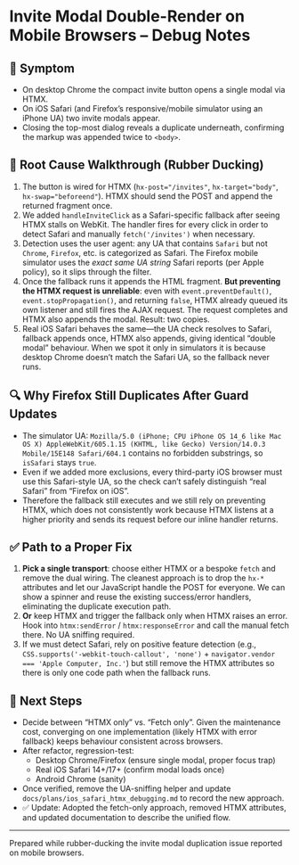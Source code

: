 # Invite Modal Double-Render on Mobile Browsers – Debug Notes

## 🧪 Symptom
- On desktop Chrome the compact invite button opens a single modal via HTMX.
- On iOS Safari (and Firefox’s responsive/mobile simulator using an iPhone UA) two invite modals appear.
- Closing the top-most dialog reveals a duplicate underneath, confirming the markup was appended twice to `<body>`.

## 🐛 Root Cause Walkthrough (Rubber Ducking)
1. The button is wired for HTMX (`hx-post="/invites"`, `hx-target="body"`, `hx-swap="beforeend"`). HTMX should send the POST and append the returned fragment once.
2. We added `handleInviteClick` as a Safari-specific fallback after seeing HTMX stalls on WebKit. The handler fires for every click in order to detect Safari and manually `fetch('/invites')` when necessary.
3. Detection uses the user agent: any UA that contains `Safari` but not `Chrome`, `Firefox`, etc. is categorized as Safari. The Firefox mobile simulator uses the *exact same UA string* Safari reports (per Apple policy), so it slips through the filter.
4. Once the fallback runs it appends the HTML fragment. **But preventing the HTMX request is unreliable**: even with `event.preventDefault()`, `event.stopPropagation()`, and returning `false`, HTMX already queued its own listener and still fires the AJAX request. The request completes and HTMX also appends the modal. Result: two copies.
5. Real iOS Safari behaves the same—the UA check resolves to Safari, fallback appends once, HTMX also appends, giving identical “double modal” behaviour. When we spot it only in simulators it is because desktop Chrome doesn’t match the Safari UA, so the fallback never runs.

## 🔍 Why Firefox Still Duplicates After Guard Updates
- The simulator UA: `Mozilla/5.0 (iPhone; CPU iPhone OS 14_6 like Mac OS X) AppleWebKit/605.1.15 (KHTML, like Gecko) Version/14.0.3 Mobile/15E148 Safari/604.1` contains no forbidden substrings, so `isSafari` stays `true`.
- Even if we added more exclusions, every third-party iOS browser must use this Safari-style UA, so the check can’t safely distinguish “real Safari” from “Firefox on iOS”.
- Therefore the fallback still executes and we still rely on preventing HTMX, which does not consistently work because HTMX listens at a higher priority and sends its request before our inline handler returns.

## ✅ Path to a Proper Fix
1. **Pick a single transport**: choose either HTMX or a bespoke `fetch` and remove the dual wiring. The cleanest approach is to drop the `hx-*` attributes and let our JavaScript handle the POST for everyone. We can show a spinner and reuse the existing success/error handlers, eliminating the duplicate execution path.
2. **Or** keep HTMX and trigger the fallback only when HTMX raises an error. Hook into `htmx:sendError` / `htmx:responseError` and call the manual fetch there. No UA sniffing required.
3. If we must detect Safari, rely on positive feature detection (e.g., `CSS.supports('-webkit-touch-callout', 'none')` + `navigator.vendor === 'Apple Computer, Inc.'`) but still remove the HTMX attributes so there is only one code path when the fallback runs.

## 📌 Next Steps
- Decide between “HTMX only” vs. “Fetch only”. Given the maintenance cost, converging on one implementation (likely HTMX with error fallback) keeps behaviour consistent across browsers.
- After refactor, regression-test:
  - Desktop Chrome/Firefox (ensure single modal, proper focus trap)
  - Real iOS Safari 14+/17+ (confirm modal loads once)
  - Android Chrome (sanity)
- Once verified, remove the UA-sniffing helper and update `docs/plans/ios_safari_htmx_debugging.md` to record the new approach.
- ✅ Update: Adopted the fetch-only approach, removed HTMX attributes, and updated documentation to describe the unified flow.

---
Prepared while rubber-ducking the invite modal duplication issue reported on mobile browsers.
